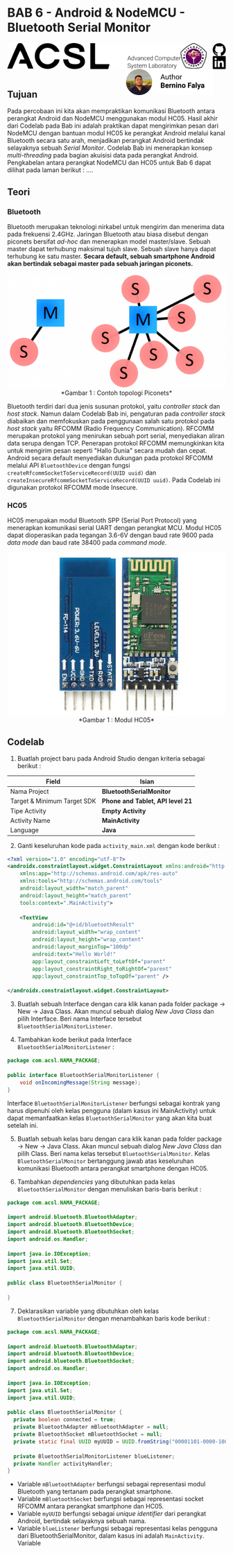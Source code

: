 # BAB 6 - Android & NodeMCU - Bluetooth Serial Monitor

<img align="left" src="../images/logo.png" width="400">
<img align="left" src="../images/logo_ug.jpg" width="60">
<a href="https://github.com/lefalya">
  <img align="right" src="../images/Github.png" width="30">
</a>
<a href="https://www.linkedin.com/in/berninofalya/">
  <img align="right" src="../images/LinkedIn.png" width="30">
</a>
<img align="right" src="../images/BerninoFalya.png" width="200">
<br/><br/><br/><br/>

## Tujuan
Pada percobaan ini kita akan mempraktikan komunikasi Bluetooth antara perangkat Android dan NodeMCU menggunakan modul HC05. Hasil akhir dari Codelab pada Bab ini adalah praktikan dapat mengirimkan pesan dari NodeMCU dengan bantuan modul HC05 ke perangkat Android melalui kanal Bluetooth secara satu arah, menjadikan perangkat Android bertindak selayaknya sebuah *Serial Monitor*. Codelab Bab ini menerapkan konsep *multi-threading* pada bagian akuisisi data pada perangkat Android. Pengkabelan antara perangkat NodeMCU dan HC05 untuk Bab 6 dapat dilihat pada laman berikut : ....

## Teori
### Bluetooth
Bluetooth merupakan teknologi nirkabel untuk mengirim dan menerima data pada frekuensi 2.4GHz. Jaringan Bluetooth atau biasa disebut dengan piconets bersifat *ad-hoc* dan menerapkan model master/slave. Sebuah master dapat terhubung maksimal tujuh slave. Sebuah slave hanya dapat terhubung ke satu master. **Secara default, sebuah smartphone Android akan bertindak sebagai master pada sebuah jaringan piconets.**  

<p align="center">
<img src="images/piconets.png" align="center"><br />
*Gambar 1 : Contoh topologi Piconets*<br />
</p>

Bluetooth terdiri dari dua jenis susunan protokol, yaitu *controller stack* dan *host stack*. Namun dalam Codelab Bab ini, pengaturan pada *controller stack* diabaikan dan memfokuskan pada penggunaan salah satu protokol pada *host stack* yaitu RFCOMM (Radio Frequency Communication). RFCOMM merupakan protokol yang menirukan sebuah port serial, menyediakan aliran data serupa dengan TCP. Penerapan protokol RFCOMM memungkinkan kita untuk mengirim pesan seperti "Hallo Dunia" secara mudah dan cepat. Android secara default menyediakan dukungan pada protokol RFCOMM melalui API `BluetoothDevice` dengan fungsi `createRfcommSocketToServiceRecord(UUID uuid)` dan `createInsecureRfcommSocketToServiceRecord(UUID uuid)`. Pada Codelab ini digunakan protokol RFCOMM mode Insecure. 

### HC05
HC05 merupakan modul Bluetooth SPP (Serial Port Protocol) yang menerapkan komunikasi serial UART dengan perangkat MCU. Modul HC05 dapat dioperasikan pada tegangan 3.6-6V dengan baud rate 9600 pada *data mode*  dan baud rate 38400 pada *command mode*.

<p align="center">
<img src="images/kit_bluetooth_hc05.jpg" align="center"><br />
*Gambar 1 : Modul HC05*<br />
</p>

## Codelab
1. Buatlah project baru pada Android Studio dengan kriteria sebagai berikut : 

| Field     | Isian |
| ---      | ---       |
| Nama Project  | **BluetoothSerialMonitor**   |
| Target & Minimum Target SDK  | **Phone and Tablet, API level 21**  |
| Tipe Activity | **Empty Activity** |
| Activity Name | **MainActivity** | 
| Language | **Java** |

2. Ganti keseluruhan kode pada `activity_main.xml` dengan kode berikut : 
```xml 
<?xml version="1.0" encoding="utf-8"?>
<androidx.constraintlayout.widget.ConstraintLayout xmlns:android="http://schemas.android.com/apk/res/android"
    xmlns:app="http://schemas.android.com/apk/res-auto"
    xmlns:tools="http://schemas.android.com/tools"
    android:layout_width="match_parent"
    android:layout_height="match_parent"
    tools:context=".MainActivity">

    <TextView
        android:id="@+id/bluetoothResult"
        android:layout_width="wrap_content"
        android:layout_height="wrap_content"
        android:layout_marginTop="100dp"
        android:text="Hello World!"
        app:layout_constraintLeft_toLeftOf="parent"
        app:layout_constraintRight_toRightOf="parent"
        app:layout_constraintTop_toTopOf="parent" />

</androidx.constraintlayout.widget.ConstraintLayout>
```

3. Buatlah sebuah Interface dengan cara klik kanan pada folder package -> New -> Java Class. Akan muncul sebuah dialog *New Java Class* dan pilih Interface. Beri nama Interface tersebut `BluetoothSerialMonitorListener`.

4. Tambahkan kode berikut pada Interface `BluetoothSerialMonitorListener` : 
```java
package com.acsl.NAMA_PACKAGE;

public interface BluetoothSerialMonitorListener {
    void onIncomingMessage(String message);
}
```

Interface `BluetoothSerialMonitorListener` berfungsi sebagai kontrak yang harus dipenuhi oleh kelas pengguna (dalam kasus ini MainActivity) untuk dapat memanfaatkan kelas `BluetoothSerialMonitor` yang akan kita buat setelah ini.

5. Buatlah sebuah kelas baru dengan cara klik kanan pada folder package -> New -> Java Class. Akan muncul sebuah dialog *New Java Class* dan pilih Class. Beri nama kelas tersebut `BluetoothSerialMonitor`. Kelas `BluetoothSerialMonitor` bertanggung jawab atas keseluruhan komunikasi Bluetooth antara perangkat smartphone dengan HC05.

6. Tambahkan *dependencies* yang dibutuhkan pada kelas `BluetoothSerialMonitor` dengan menuliskan baris-baris berikut : 
```java
package com.acsl.NAMA_PACKAGE;

import android.bluetooth.BluetoothAdapter;
import android.bluetooth.BluetoothDevice;
import android.bluetooth.BluetoothSocket;
import android.os.Handler;

import java.io.IOException;
import java.util.Set;
import java.util.UUID;

public class BluetoothSerialMonitor {

}
```

7. Deklarasikan variable yang dibutuhkan oleh kelas `BluetoothSerialMonitor` dengan menambahkan baris kode berikut : 
```java
package com.acsl.NAMA_PACKAGE;

import android.bluetooth.BluetoothAdapter;
import android.bluetooth.BluetoothDevice;
import android.bluetooth.BluetoothSocket;
import android.os.Handler;

import java.io.IOException;
import java.util.Set;
import java.util.UUID;

public class BluetoothSerialMonitor {
  private boolean connected = true;
  private BluetoothAdapter mBluetoothAdapter = null;
  private BluetoothSocket mBluetoothSocket = null;
  private static final UUID myUUID = UUID.fromString("00001101-0000-1000-8000-00805F9B34FB");

  private BluetoothSerialMonitorListener blueListener;
  private Handler activityHandler;
}
```
* Variable `mBluetoothAdapter` berfungsi sebagai representasi modul Bluetooth yang tertanam pada perangkat smartphone. 
* Variable `mBluetoothSocket` berfungsi sebagai representasi socket RFCOMM antara perangkat smartphone dan HC05. 
* Variable `myUUID` berfungsi sebagai *unique identifier* dari perangkat Android, bertindak selayaknya sebuah nama. 
* Variable `blueListener` berfungsi sebagai representasi kelas pengguna dari BluetoothSerialMonitor, dalam kasus ini adalah `MainActivity`. Variable 


